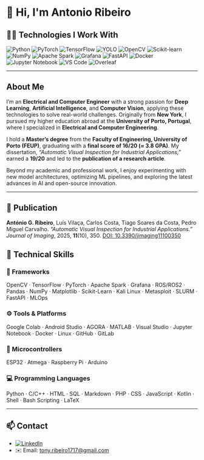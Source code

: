 # 👋 Hi, I'm Antonio Ribeiro

## 👨‍💻 Technologies I Work With

![Python](https://img.shields.io/badge/-Python-3776AB?style=for-the-badge&logo=python&logoColor=white)
![PyTorch](https://img.shields.io/badge/-PyTorch-EE4C2C?style=for-the-badge&logo=pytorch&logoColor=white)
![TensorFlow](https://img.shields.io/badge/-TensorFlow-FF6F00?style=for-the-badge&logo=tensorflow&logoColor=white)
![YOLO](https://img.shields.io/badge/-YOLO-00FFFF?style=for-the-badge&logo=yolo&logoColor=black)
![OpenCV](https://img.shields.io/badge/-OpenCV-5C3EE8?style=for-the-badge&logo=opencv&logoColor=white)
![Scikit-learn](https://img.shields.io/badge/-Scikit--learn-F7931E?style=for-the-badge&logo=scikit-learn&logoColor=white)
![NumPy](https://img.shields.io/badge/-NumPy-013243?style=for-the-badge&logo=numpy&logoColor=white)
![Apache Spark](https://img.shields.io/badge/-Apache%20Spark-E25A1C?style=for-the-badge&logo=apachespark&logoColor=white)
![Grafana](https://img.shields.io/badge/-Grafana-F46800?style=for-the-badge&logo=grafana&logoColor=white)
![FastAPI](https://img.shields.io/badge/-FastAPI-009688?style=for-the-badge&logo=fastapi&logoColor=white)
![Docker](https://img.shields.io/badge/-Docker-2496ED?style=for-the-badge&logo=docker&logoColor=white)
![Jupyter Notebook](https://img.shields.io/badge/-Jupyter%20Notebook-F37626?style=for-the-badge&logo=jupyter&logoColor=white)
![VS Code](https://img.shields.io/badge/-VS%20Code-0078D4?style=for-the-badge&logo=visualstudiocode&logoColor=white)
![Overleaf](https://img.shields.io/badge/-Overleaf-47A141?style=for-the-badge&logo=overleaf&logoColor=white)

---
##  About Me
I’m an **Electrical and Computer Engineer** with a strong passion for **Deep Learning**, **Artificial Intelligence**, and **Computer Vision**, applying these technologies to solve real-world challenges. Originally from **New York**, I pursued my higher education abroad at the **University of Porto, Portugal**, where I specialized in **Electrical and Computer Engineering**.

I hold a **Master’s degree** from the **Faculty of Engineering, University of Porto (FEUP)**, graduating with a **final score of 16/20 (≈ 3.8 GPA)**. My dissertation, *“Automatic Visual Inspection for Industrial Applications,”* earned a **19/20** and led to the **publication of a research article**.

Beyond my academic and professional work, I enjoy experimenting with new model architectures, optimizing ML pipelines, and exploring the latest advances in AI and open-source innovation.

---

## 📄 Publication
**António G. Ribeiro**, Luís Vilaça, Carlos Costa, Tiago Soares da Costa, Pedro Miguel Carvalho.
*“Automatic Visual Inspection for Industrial Applications.”*
*Journal of Imaging*, 2025, **11**(10), 350.
[DOI: 10.3390/jimaging11100350](https://doi.org/10.3390/jimaging11100350)


## 🧰 Technical Skills

### 🧩 Frameworks
OpenCV · TensorFlow · PyTorch · Apache Spark · Grafana · ROS/ROS2 · Pandas · NumPy · Matplotlib · Scikit-Learn · Kali Linux · Metasploit · SLURM · FastAPI · MLOps

### ⚙️ Tools & Platforms
Google Colab · Android Studio · AGORA · MATLAB · Visual Studio · Jupyter Notebook · Docker · Linux · GitHub · GitLab

### 🔌 Microcontrollers
ESP32 · Atmega · Raspberry Pi · Arduino

### 💻 Programming Languages
Python · C/C++ · HTML · SQL · Markdown · PHP · CSS · JavaScript · Kotlin · Shell · Bash Scripting · LaTeX

---

## 📫 Contact
- [![LinkedIn](https://img.shields.io/badge/-LinkedIn-0A66C2?style=for-the-badge&logo=linkedin&logoColor=white)](https://www.linkedin.com/in/antonio-g-ribeiro)
- ✉️ Email: [tony.ribeiro1717@gmail.com](mailto:tony.ribeiro1717@gmail.com)
